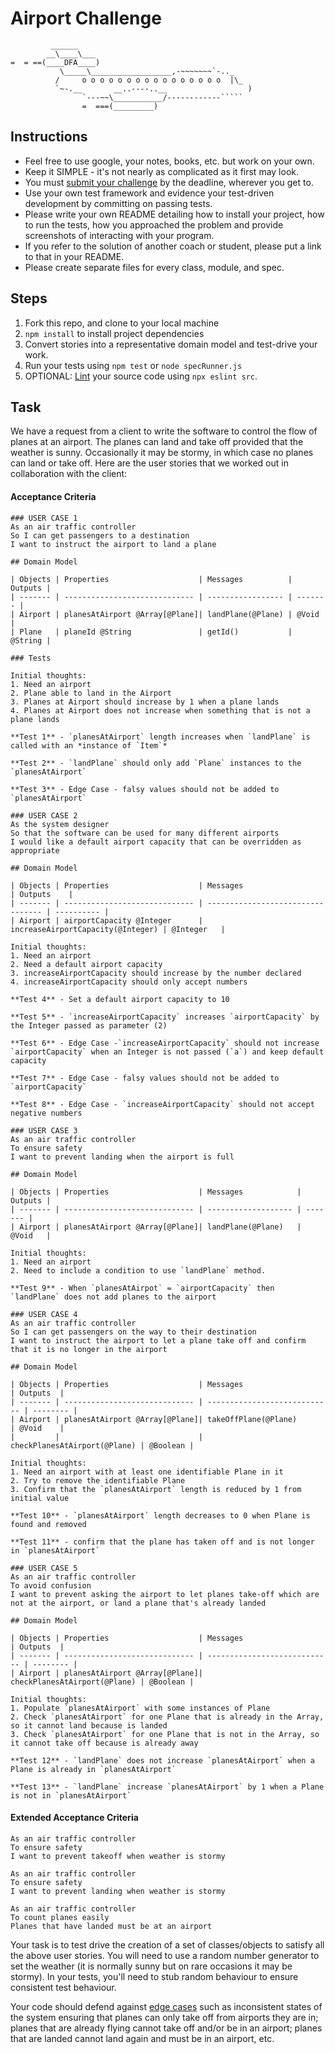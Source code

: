 Airport Challenge
=================

```
         ______
        __\____\___
=  = ==(____DFA____)
           \_____\__________________,-~~~~~~~`-.._
          /     o o o o o o o o o o o o o o o o  |\_
          `~-.__       __..----..__                  )
                `---~~\___________/------------`````
                =  ===(_________)

```

Instructions
---------

* Feel free to use google, your notes, books, etc. but work on your own.
* Keep it SIMPLE - it's not nearly as complicated as it first may look.
* You must [submit your challenge](https://airtable.com/shrUGm2T8TYCFAmjN) by the deadline, wherever you get to.
* Use your own test framework and evidence your test-driven development by committing on passing tests.
* Please write your own README detailing how to install your project, how to run the tests, how you approached the problem and provide screenshots of interacting with your program.
* If you refer to the solution of another coach or student, please put a link to that in your README.
* Please create separate files for every class, module, and spec.

Steps
-------

1. Fork this repo, and clone to your local machine
2. `npm install` to install project dependencies
3. Convert stories into a representative domain model and test-drive your work.
4. Run your tests using `npm test` or `node specRunner.js`
5. OPTIONAL: [Lint](https://eslint.org/docs/user-guide/getting-started) your source code using `npx eslint src`.

Task
-----

We have a request from a client to write the software to control the flow of planes at an airport. The planes can land and take off provided that the weather is sunny. Occasionally it may be stormy, in which case no planes can land or take off.  Here are the user stories that we worked out in collaboration with the client:

#### Acceptance Criteria

```
### USER CASE 1
As an air traffic controller
So I can get passengers to a destination
I want to instruct the airport to land a plane

## Domain Model

| Objects | Properties                    | Messages          | Outputs |
| ------- | ----------------------------- | ----------------- | ------- |
| Airport | planesAtAirport @Array[@Plane]| landPlane(@Plane) | @Void   |
| Plane   | planeId @String               | getId()           | @String |

### Tests

Initial thoughts:
1. Need an airport
2. Plane able to land in the Airport
3. Planes at Airport should increase by 1 when a plane lands
4. Planes at Airport does not increase when something that is not a plane lands

**Test 1** - `planesAtAirport` length increases when `landPlane` is called with an *instance of `Item`*

**Test 2** - `landPlane` should only add `Plane` instances to the `planesAtAirport`

**Test 3** - Edge Case - falsy values should not be added to `planesAtAirport`

### USER CASE 2
As the system designer
So that the software can be used for many different airports
I would like a default airport capacity that can be overridden as appropriate

## Domain Model

| Objects | Properties                    | Messages                          | Outputs    |
| ------- | ----------------------------- | --------------------------------- | ---------- |
| Airport | airportCapacity @Integer      | increaseAirportCapacity(@Integer) | @Integer   |

Initial thoughts:
1. Need an airport
2. Need a default airport capacity
3. increaseAirportCapacity should increase by the number declared
4. increaseAirportCapacity should only accept numbers

**Test 4** - Set a default airport capacity to 10

**Test 5** - `increaseAirportCapacity` increases `airportCapacity` by the Integer passed as parameter (2)

**Test 6** - Edge Case -`increaseAirportCapacity` should not increase `airportCapacity` when an Integer is not passed (`a`) and keep default capacity

**Test 7** - Edge Case - falsy values should not be added to `airportCapacity`

**Test 8** - Edge Case - `increaseAirportCapacity` should not accept negative numbers

### USER CASE 3
As an air traffic controller
To ensure safety
I want to prevent landing when the airport is full

## Domain Model

| Objects | Properties                    | Messages            | Outputs |
| ------- | ----------------------------- | ------------------- | ------- |
| Airport | planesAtAirport @Array[@Plane]| landPlane(@Plane)   | @Void   |

Initial thoughts:
1. Need an airport
2. Need to include a condition to use `landPlane` method.

**Test 9** - When `planesAtAirpot` = `airportCapacity` then `landPlane` does not add planes to the airport

### USER CASE 4
As an air traffic controller
So I can get passengers on the way to their destination
I want to instruct the airport to let a plane take off and confirm that it is no longer in the airport

## Domain Model

| Objects | Properties                    | Messages                     | Outputs  |
| ------- | ----------------------------- | ---------------------------- | -------- |
| Airport | planesAtAirport @Array[@Plane]| takeOffPlane(@Plane)         | @Void    |
|         |                               | checkPlanesAtAirport(@Plane) | @Boolean |

Initial thoughts:
1. Need an airport with at least one identifiable Plane in it
2. Try to remove the identifiable Plane
3. Confirm that the `planesAtAirport` length is reduced by 1 from initial value

**Test 10** - `planesAtAirport` length decreases to 0 when Plane is found and removed

**Test 11** - confirm that the plane has taken off and is not longer in `planesAtAirport`

### USER CASE 5
As an air traffic controller
To avoid confusion
I want to prevent asking the airport to let planes take-off which are not at the airport, or land a plane that's already landed

## Domain Model

| Objects | Properties                    | Messages                     | Outputs  |
| ------- | ----------------------------- | ---------------------------- | -------- |
| Airport | planesAtAirport @Array[@Plane]| checkPlanesAtAirport(@Plane) | @Boolean |

Initial thoughts:
1. Populate `planesAtAirport` with some instances of Plane
2. Check `planesAtAirport` for one Plane that is already in the Array, so it cannot land because is landed
3. Check `planesAtAirport` for one Plane that is not in the Array, so it cannot take off because is already away

**Test 12** - `landPlane` does not increase `planesAtAirport` when a Plane is already in `planesAtAirport`

**Test 13** - `landPlane` increase `planesAtAirport` by 1 when a Plane is not in `planesAtAirport`
```

#### Extended Acceptance Criteria

```
As an air traffic controller
To ensure safety
I want to prevent takeoff when weather is stormy

As an air traffic controller
To ensure safety
I want to prevent landing when weather is stormy

As an air traffic controller
To count planes easily
Planes that have landed must be at an airport
```

Your task is to test drive the creation of a set of classes/objects to satisfy all the above user stories. You will need to use a random number generator to set the weather (it is normally sunny but on rare occasions it may be stormy). In your tests, you'll need to stub random behaviour to ensure consistent test behaviour.

Your code should defend against [edge cases](http://programmers.stackexchange.com/questions/125587/what-are-the-difference-between-an-edge-case-a-corner-case-a-base-case-and-a-b) such as inconsistent states of the system ensuring that planes can only take off from airports they are in; planes that are already flying cannot take off and/or be in an airport; planes that are landed cannot land again and must be in an airport, etc.
